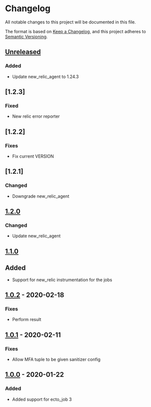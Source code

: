 # Changelog

All notable changes to this project will be documented in this file.

The format is based on [Keep a Changelog](https://keepachangelog.com/en/1.0.0/),
and this project adheres to [Semantic Versioning](https://semver.org/spec/v2.0.0.html).

## [Unreleased]

### Added

- Update new_relic_agent to 1.24.3

## [1.2.3]

### Fixed

- New relic error reporter

## [1.2.2]

### Fixes

- Fix current VERSION

## [1.2.1]

### Changed

- Downgrade new_relic_agent

## [1.2.0]

### Changed

- Update new_relic_agent

## [1.1.0]

## Added

- Support for new_relic instrumentation for the jobs

## [1.0.2] - 2020-02-18

### Fixes

- Perform result

## [1.0.1] - 2020-02-11

### Fixes

- Allow MFA tuple to be given sanitizer config

## [1.0.0] - 2020-01-22

### Added

- Added support for ecto_job 3

[unreleased]: https://github.com/rai200890/ecto-job-scheduler/compare/v1.2.0...HEAD
[1.2.0]: https://github.com/rai200890/ecto-job-scheduler/compare/v1.1.0...1.2.0
[1.1.0]: https://github.com/rai200890/ecto-job-scheduler/compare/v1.0.2...1.1.0
[1.0.2]: https://github.com/rai200890/ecto-job-scheduler/compare/v1.0.1...v1.0.2
[1.0.1]: https://github.com/rai200890/ecto-job-scheduler/compare/v1.0.0...v1.0.1
[1.0.0]: https://github.com/rai200890/ecto-job-scheduler/compare/v0.7.0...v1.0.0
